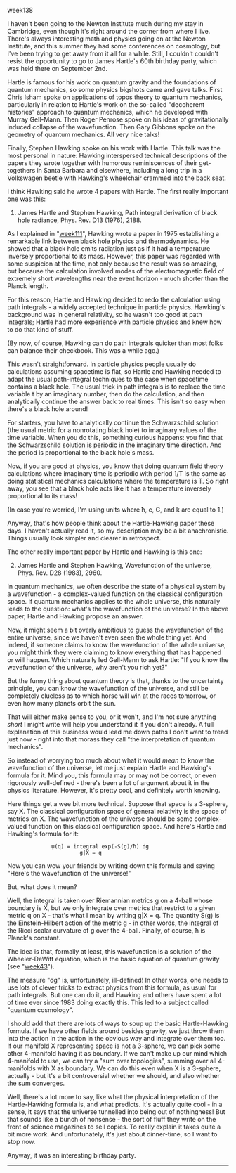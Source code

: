 week138

I haven't been going to the Newton Institute much during my stay in
Cambridge, even though it's right around the corner from where I live.
There's always interesting math and physics going on at the Newton
Institute, and this summer they had some conferences on cosmology, but
I've been trying to get away from it all for a while. Still, I
couldn't couldn't resist the opportunity to go to James Hartle's 60th
birthday party, which was held there on September 2nd.

Hartle is famous for his work on quantum gravity and the foundations of
quantum mechanics, so some physics bigshots came and gave talks. First
Chris Isham spoke on applications of topos theory to quantum mechanics,
particularly in relation to Hartle's work on the so-called "decoherent
histories" approach to quantum mechanics, which he developed with
Murray Gell-Mann. Then Roger Penrose spoke on his ideas of
gravitationally induced collapse of the wavefunction. Then Gary Gibbons
spoke on the geometry of quantum mechanics. All very nice talks!

Finally, Stephen Hawking spoke on his work with Hartle. This talk was
the most personal in nature: Hawking interspersed technical descriptions
of the papers they wrote together with humorous reminiscences of their
get-togethers in Santa Barbara and elsewhere, including a long trip in a
Volkswagen beetle with Hawking's wheelchair crammed into the back seat.

I think Hawking said he wrote 4 papers with Hartle. The first really
important one was this:

1) James Hartle and Stephen Hawking, Path integral derivation of black
hole radiance, Phys. Rev. D13 (1976), 2188.

As I explained in "[week111](week111.html)", Hawking wrote a paper in
1975 establishing a remarkable link between black hole physics and
thermodynamics. He showed that a black hole emits radiation just as if
it had a temperature inversely proportional to its mass. However, this
paper was regarded with some suspicion at the time, not only because the
result was so amazing, but because the calculation involved modes of the
electromagnetic field of extremely short wavelengths near the event
horizon - much shorter than the Planck length.

For this reason, Hartle and Hawking decided to redo the calculation
using path integrals - a widely accepted technique in particle physics.
Hawking's background was in general relativity, so he wasn't too good
at path integrals; Hartle had more experience with particle physics and
knew how to do that kind of stuff.

(By now, of course, Hawking can do path integrals quicker than most
folks can balance their checkbook. This was a while ago.)

This wasn't straightforward. In particle physics people usually do
calculations assuming spacetime is flat, so Hartle and Hawking needed to
adapt the usual path-integral techniques to the case when spacetime
contains a black hole. The usual trick in path integrals is to replace
the time variable t by an imaginary number, then do the calculation, and
then analytically continue the answer back to real times. This isn't so
easy when there's a black hole around!

For starters, you have to analytically continue the Schwarzschild
solution (the usual metric for a nonrotating black hole) to imaginary
values of the time variable. When you do this, something curious
happens: you find that the Schwarzschild solution is periodic in the
imaginary time direction. And the period is proportional to the black
hole's mass.

Now, if you are good at physics, you know that doing quantum field
theory calculations where imaginary time is periodic with period 1/T is
the same as doing statistical mechanics calculations where the
temperature is T. So right away, you see that a black hole acts like it
has a temperature inversely proportional to its mass!

(In case you're worried, I'm using units where ħ, c, G, and k are
equal to 1.)

Anyway, that's how people think about the Hartle-Hawking paper these
days. I haven't actually read it, so my description may be a bit
anachronistic. Things usually look simpler and clearer in retrospect.

The other really important paper by Hartle and Hawking is this one:

2) James Hartle and Stephen Hawking, Wavefunction of the universe,
Phys. Rev. D28 (1983), 2960.

In quantum mechanics, we often describe the state of a physical system
by a wavefunction - a complex-valued function on the classical
configuration space. If quantum mechanics applies to the whole universe,
this naturally leads to the question: what's the wavefunction of the
universe? In the above paper, Hartle and Hawking propose an answer.

Now, it might seem a bit overly ambitious to guess the wavefunction of
the entire universe, since we haven't even seen the whole thing yet.
And indeed, if someone claims to know the wavefunction of the whole
universe, you might think they were claiming to know everything that has
happened or will happen. Which naturally led Gell-Mann to ask Hartle:
"If you know the wavefunction of the universe, why aren't you rich
yet?"

But the funny thing about quantum theory is that, thanks to the
uncertainty principle, you can know the wavefunction of the universe,
and still be completely clueless as to which horse will win at the races
tomorrow, or even how many planets orbit the sun.

That will either make sense to you, or it won't, and I'm not sure
anything *short* I might write will help you understand it if you don't
already. A full explanation of this business would lead me down paths I
don't want to tread just now - right into that morass they call "the
interpretation of quantum mechanics".

So instead of worrying too much about what it would *mean* to know the
wavefunction of the universe, let me just explain Hartle and Hawking's
formula for it. Mind you, this formula may or may not be correct, or
even rigorously well-defined - there's been a lot of argument about it
in the physics literature. However, it's pretty cool, and definitely
worth knowing.

Here things get a wee bit more technical. Suppose that space is a
3-sphere, say X. The classical configuration space of general relativity
is the space of metrics on X. The wavefunction of the universe should be
some complex-valued function on this classical configuration space. And
here's Hartle and Hawking's formula for it:

                  ψ(q) = integral exp(-S(g)/ħ) dg
                           g|X = q

Now you can wow your friends by writing down this formula and saying
"Here's the wavefunction of the universe!"

But, what does it mean?

Well, the integral is taken over Riemannian metrics g on a 4-ball whose
boundary is X, but we only integrate over metrics that restrict to a
given metric q on X - that's what I mean by writing g\|X = q. The
quantity S(g) is the Einstein-Hilbert action of the metric g - in other
words, the integral of the Ricci scalar curvature of g over the 4-ball.
Finally, of course, ħ is Planck's constant.

The idea is that, formally at least, this wavefunction is a solution of
the Wheeler-DeWitt equation, which is the basic equation of quantum
gravity (see "[week43](week43.html)").

The measure "dg" is, unfortunately, ill-defined! In other words, one
needs to use lots of clever tricks to extract physics from this formula,
as usual for path integrals. But one can do it, and Hawking and others
have spent a lot of time ever since 1983 doing exactly this. This led to
a subject called "quantum cosmology".

I should add that there are lots of ways to soup up the basic
Hartle-Hawking formula. If we have other fields around besides gravity,
we just throw them into the action in the action in the obvious way and
integrate over them too. If our manifold X representing space is not a
3-sphere, we can pick some other 4-manifold having it as boundary. If we
can't make up our mind which 4-manifold to use, we can try a "sum over
topologies", summing over all 4-manifolds with X as boundary. We can do
this even when X is a 3-sphere, actually - but it's a bit controversial
whether we should, and also whether the sum converges.

Well, there's a lot more to say, like what the physical interpretation
of the Hartle-Hawking formula is, and what predicts. It's actually
quite cool - in a sense, it says that the universe tunnelled into being
out of nothingness! But that sounds like a bunch of nonsense - the sort
of fluff they write on the front of science magazines to sell copies. To
really explain it takes quite a bit more work. And unfortunately, it's
just about dinner-time, so I want to stop now.

Anyway, it was an interesting birthday party.

------------------------------------------------------------------------
